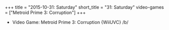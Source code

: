 +++
title = "2015-10-31: Saturday"
short_title = "31: Saturday"
video-games = ["Metroid Prime 3: Corruption"]
+++


* Video Game: Metroid Prime 3: Corruption {WiiUVC} /b/